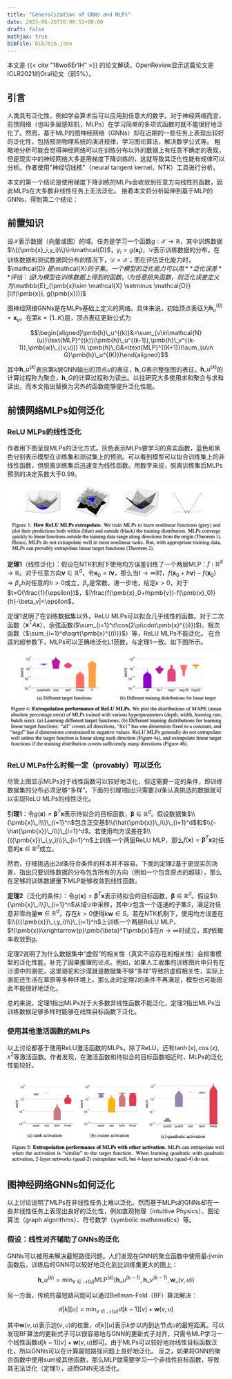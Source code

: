 ```yaml
---
title: "Generalization of GNNs and MLPs"
date: 2023-06-26T20:08:51+08:00
draft: false
mathjax: true
bibFile: bib/bib.json
---
```


本文是 {{< cite "18wo6Er1H" >}} 的论文解读。OpenReview显示这篇论文是ICLR2021的Oral论文（前5%）。

## 引言

人类具有泛化性，例如学会算术后可以应用到任意大的数字。对于神经网络而言，前馈网络（也叫多层感知机，MLPs）在学习简单的多项式函数时就不能很好地泛化了。然而，基于MLP的图神经网络（GNNs）却在近期的一些任务上表现出较好的泛化性，包括预测物理系统的演进规律，学习图论算法，解决数学公式等。
粗略地分析可能会觉得神经网络可以在训练分布以外的数据上有任意不确定的表现，但是现实中的神经网络大多是用梯度下降训练的，这就导致其泛化性能有规律可以分析。作者使用"神经切线核"（neural tangent kernel，NTK）工具进行分析。

本文的第一个结论是使用梯度下降训练的MLPs会收敛到任意方向线性的函数，因此MLPs在大多数非线性任务上无法泛化。
接着本文将分析延伸到基于MLP的GNNs，得到第二个结论：

## 前置知识

设$\mathcal{X}$表示数据（向量或图）的域。任务是学习一个函数$g:\mathcal{X}\to \mathbb{R}$，其中训练数据$\\{(\pmb{x}_i,y_i)\\}\in\mathcal{D}$，$y_i=g(\pmb{x_i})$，$\mathcal{D}$表示训练数据的分布。在训练数据和测试数据同分布的情况下，$\mathcal{D}=\mathcal{X}$；而在评估泛化能力时，$\mathcal{D}
$是$\mathcal{X}$的子集。一个模型的泛化能力可以用**泛化误差**评估：设$f$为模型在训练数据上得到的函数，$l$为任意损失函数，则泛化误差定义为$\mathbb{E}\_{\pmb{x}\sim \mathcal{X} \setminus \mathcal{D}}[l(f(\pmb{x}), g(\pmb{x}))]$

图神经网络GNNs是在MLPs基础上定义的网络。具体来说，初始顶点表征为$\pmb{h}_u^{(0)}=\pmb{x}_u$。在第$k=\{1..K\}$层，顶点表征更新公式为

$$\begin{aligned}\pmb{h}\_u^{(k)}&=\sum_{v\in\mathcal{N}(u)}\text{MLP}^{(k)}(\pmb{h}\_u^{(k-1)},\pmb{h}\_v^{(k-1)},\pmb{w}\_{(v,u)}) \\\ 
\pmb{h}\_G&=\text{MLP}^{(K+1)}(\sum_{u\in G}\pmb{h}\_u^{(K)})\end{aligned}$$

其中$\pmb{h}\_u^{(k)}$表示第$k$层GNN输出的顶点$u$的表征，$\pmb{h}\_G$表示整张图的表征。$\pmb{h}\_u^{(k)}$的计算过程称为聚合，$\pmb{h}\_G$的计算过程称为读出。以往研究大多使用求和聚合与求和读出，而本文指出替换为另外的函数能够提升泛化性能。

## 前馈网络MLPs如何泛化

### ReLU MLPs的线性泛化

作者用下图呈现MLPs的泛化方式。灰色表示MLPs要学习的真实函数，蓝色和黑色分别表示模型在训练集和测试集上的预测。可以看到模型可以拟合训练集上的非线性函数，但脱离训练集后迅速变为线性函数。用数字来说，脱离训练集后MLPs预测的决定系数大于$0.99$。

<img src="https://raw.githubusercontent.com/yliuhz/blogs/master/content/posts/iShot_2023-06-26_20.54.05.png" />

**定理1**（线性泛化）：假设在NTK机制下使用均方误差训练了一个两层MLP：$f:\mathbb{R}^d\to\mathbb{R}$。对于任意方向$\pmb{v}\in\mathbb{R}^d$，令$\pmb{x}_0=t\pmb{v}$，那么当$t\to\infty$时，$f(\pmb{x}_0+h\pmb{v})-f(\pmb{x}_0)\to\beta_vh$对任意的$h>0$成立，$\beta_v$是常数。进一步地，给定$\epsilon>0$，对于$t=O(\frac{1}{\epsilon})$，$|\frac{f(\pmb{x}_0+h\pmb{v})-f(\pmb{x}_0)}{h}-\beta_v|<\epsilon$。

定理1说明了在训练数据集以外，ReLU MLPs可以拟合几乎线性的函数。对于二次函数（$\pmb{x}^TA\pmb{x}$）、余弦函数($\sum_{i=1}^d\cos(2\pi\cdot\pmb{x}^{(i)})$)、根次函数（$\sum_{i=1}^d\sqrt{\pmb{x}^{(i)}}$）等，ReLU MLPs不能泛化。
在合适的超参数下，MLPs可以正确地泛化L1范数，与定理1一致。如下图所示。

<img src="https://raw.githubusercontent.com/yliuhz/blogs/master/content/posts/iShot_2023-06-30_11.13.51.png" />

### ReLU MLPs什么时候一定（provably）可以泛化

尽管上图显示MLPs对于线性函数可以较好地泛化，但这需要一定的条件，即训练数据集的分布必须足够“多样”。下面的引理1指出只需要$2d$条认真挑选的数据就可以实现ReLU MLPs的线性泛化。

**引理1**：令$g(\pmb{x})=\pmb{\beta}^T\pmb{x}$表示待拟合的目标函数，$\pmb{\beta}\in\mathbb{R}^d$。假设数据集$\\{\pmb{x}\_i\\}\_{i=1}^n$包含正交基$\\{\hat{\pmb{x}}\_i\\}\_{i=1}^d$和$\\{-\hat{\pmb{x}}\_i\\}\_{i=1}^d$。若使用均方误差在$\\{({\pmb{x}}\_i,y_i)\\}\_{i=1}^n$上训练一个两层ReLU MLP，那么$f({\pmb{x}})={\pmb{\beta}}^T{\pmb{x}}$对任意的${\pmb{x}}\in\mathbb{R}^d$成立。

然而，仔细挑选出$2d$条符合条件的样本并不容易。下面的定理2基于更现实的场景，指出只要训练数据的分布包含所有的方向（例如一个包含原点的超球），那么在足够的训练数据量下MLP能够收敛到线性函数。

**定理2**（泛化的条件）：令$g(\pmb{x})=\pmb{\beta}^T\pmb{x}$表示待拟合的目标函数，$\pmb{\beta}\in\mathbb{R}^d$。假设$\\{\pmb{x}\_i\\}\_{i=1}^n$从域$\mathcal{D}$中采样，其中$\mathcal{D}$包含一个连通的子集$S$，满足对任意非零向量$\pmb{w}\in\mathbb{R}^d$，存在$k>0$使得$k\pmb{w}\in S$。若在NTK机制下，使用均方误差在$\\{({\pmb{x}}\_i,y_i)\\}\_{i=1}^n$上训练一个两层ReLU MLP，$f(\pmb{x})\xrightarrow{p}\pmb{\beta}^T\pmb{x}$在$n\to\infty$时成立，即$f$依概率收敛到$g$。

定理2说明了为什么数据集中“虚假”的相关性（真实不应存在的相关性）会损害模型的泛化性能，补充了因果推理的论点。例如，如果人工收集的训练图片中只有在沙漠中的骆驼，这里骆驼和沙漠就是数据集不够“多样”导致的虚假相关性，实际上骆驼还生活在草原等多种环境上。那么此时定理2的条件不再满足，模型也可能因此不能很好地泛化。

总的来说，定理1指出MLPs对于大多数非线性函数不能泛化，定理2指出MLPs当训练数据足够多样时能够在线性目标函数下泛化。

### 使用其他激活函数的MLPs

以上讨论都基于使用ReLU激活函数的MLPs。除了ReLU，还有$\tanh(x),\cos(x),x^2$等激活函数。作者发现，在激活函数和待拟合的目标函数相近时，MLPs的泛化性能较好。

<img src="iShot_2023-07-03_15.36.11.png" />

## 图神经网络GNNs如何泛化

以上讨论说明了MLPs在非线性任务上难以泛化。然而基于MLPs的GNNs却在一些非线性任务上表现出良好的泛化性，例如直观物理（intuitive Physics）、图论算法（graph algorithms）、符号数学（symbolic mathematics）等。

### 假设：线性对齐辅助了GNNs的泛化

GNNs可以被用来解决最短路径问题。人们发现在GNN的聚合函数中使用最小$\min$函数后，训练后的GNN可以较好地泛化到比训练集更大的图上：

$$\pmb{h}\_u^{(k)}=\min_{v\in\mathcal{N}(u)}\text{MLP}^{(k)}(\pmb{h}\_u^{(k-1)},\pmb{h}\_v^{(k-1)},\pmb{w}\_{(v,u)})$$

另一方面，传统的最短路问题可以通过Bellman-Fold（BF）算法解决：

$$d[k][u]=\min_{v\in\mathcal{N}(u)}d[k-1][v]+\pmb{w}(v,u)$$

其中$\pmb{w}(v,u)$表示边$(v,u)$的权重，$d[k][u]$表示$k$步以内到达节点$u$的最短距离。可以发现BF算法的更新式子可以很容易地与GNN的更新式子对齐，只需令MLP学习一个线性函数$d[k-1][v]+\pmb{w}(v,u)$即可。由于MLPs可以较好地对线性目标函数泛化，所以GNNs可以在计算最短路径问题上良好地泛化。
反之，如果将GNN的聚合函数中使用$\text{sum}$或其他函数，那么MLP就需要学习一个非线性目标函数，导致其无法泛化（定理1），进而GNN无法泛化。
